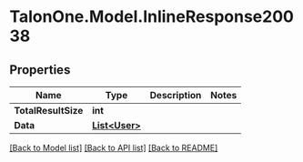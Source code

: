 # TalonOne.Model.InlineResponse20038
## Properties

Name | Type | Description | Notes
------------ | ------------- | ------------- | -------------
**TotalResultSize** | **int** |  | 
**Data** | [**List&lt;User&gt;**](User.md) |  | 

[[Back to Model list]](../README.md#documentation-for-models) [[Back to API list]](../README.md#documentation-for-api-endpoints) [[Back to README]](../README.md)

